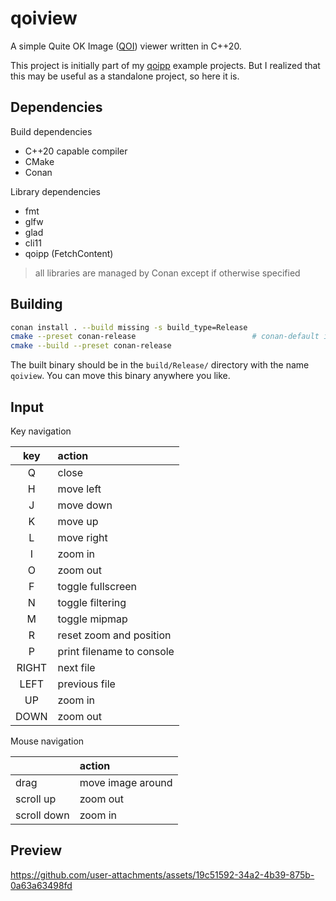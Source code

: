 # qoiview

A simple Quite OK Image ([QOI](https://qoiformat.org/)) viewer written in C++20.

This project is initially part of my [qoipp](https://github.com/mrizaln/qoipp) example projects. But I realized that this may be useful as a standalone project, so here it is.

## Dependencies

Build dependencies

- C++20 capable compiler
- CMake
- Conan

Library dependencies

- fmt
- glfw
- glad
- cli11
- qoipp (FetchContent)

> all libraries are managed by Conan except if otherwise specified

## Building

```sh
conan install . --build missing -s build_type=Release
cmake --preset conan-release                          # conan-default if on Windows
cmake --build --preset conan-release
```

The built binary should be in the `build/Release/` directory with the name `qoiview`. You can move this binary anywhere you like.

## Input

Key navigation

|  key  | action                    |
| :---: | :------------------------ |
|   Q   | close                     |
|   H   | move left                 |
|   J   | move down                 |
|   K   | move up                   |
|   L   | move right                |
|   I   | zoom in                   |
|   O   | zoom out                  |
|   F   | toggle fullscreen         |
|   N   | toggle filtering          |
|   M   | toggle mipmap             |
|   R   | reset zoom and position   |
|   P   | print filename to console |
| RIGHT | next file                 |
| LEFT  | previous file             |
|  UP   | zoom in                   |
| DOWN  | zoom out                  |

Mouse navigation

|             | action            |
| :---------- | :---------------- |
| drag        | move image around |
| scroll up   | zoom out          |
| scroll down | zoom in           |

## Preview

https://github.com/user-attachments/assets/19c51592-34a2-4b39-875b-0a63a63498fd
